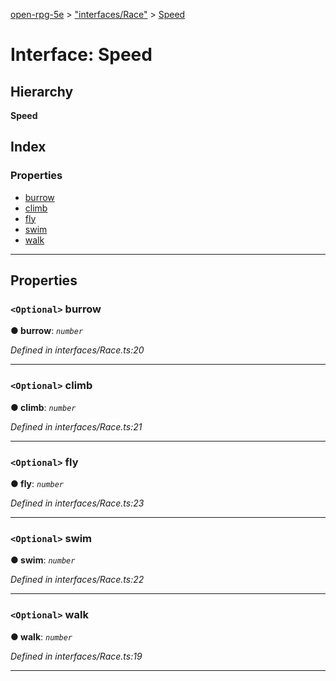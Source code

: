 [open-rpg-5e](../README.md) > ["interfaces/Race"](../modules/_interfaces_race_.md) > [Speed](../interfaces/_interfaces_race_.speed.md)

# Interface: Speed

## Hierarchy

**Speed**

## Index

### Properties

* [burrow](_interfaces_race_.speed.md#burrow)
* [climb](_interfaces_race_.speed.md#climb)
* [fly](_interfaces_race_.speed.md#fly)
* [swim](_interfaces_race_.speed.md#swim)
* [walk](_interfaces_race_.speed.md#walk)

---

## Properties

<a id="burrow"></a>

### `<Optional>` burrow

**● burrow**: *`number`*

*Defined in interfaces/Race.ts:20*

___
<a id="climb"></a>

### `<Optional>` climb

**● climb**: *`number`*

*Defined in interfaces/Race.ts:21*

___
<a id="fly"></a>

### `<Optional>` fly

**● fly**: *`number`*

*Defined in interfaces/Race.ts:23*

___
<a id="swim"></a>

### `<Optional>` swim

**● swim**: *`number`*

*Defined in interfaces/Race.ts:22*

___
<a id="walk"></a>

### `<Optional>` walk

**● walk**: *`number`*

*Defined in interfaces/Race.ts:19*

___

